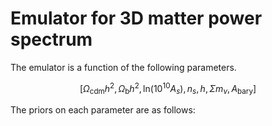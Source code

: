 # Emulator for 3D matter power spectrum

<p align="justify">
	The emulator is a function of the following parameters. 
</p>

$$
\left[\Omega_{\textrm{cdm}}h^{2},\,\Omega_{\textrm{b}}h^{2},\,\textrm{ln}\left(10^{10}A_{s}\right),\,n_{s},\,h,\,\Sigma m_{\nu},\,A_{\textrm{bary}}\right]
$$

<p align="justify">
	The priors on each parameter are as follows:
</p>
